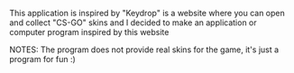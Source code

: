 This application is inspired by "Keydrop" is a website where you can open and collect "CS-GO" skins and I decided to make an application or computer program inspired by this website

NOTES: The program does not provide real skins for the game, it's just a program for fun :)
